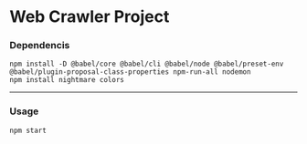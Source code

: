 # Web Crawler Project

### Dependencis
```
npm install -D @babel/core @babel/cli @babel/node @babel/preset-env @babel/plugin-proposal-class-properties npm-run-all nodemon
npm install nightmare colors
```
---
### Usage
```
npm start
```

